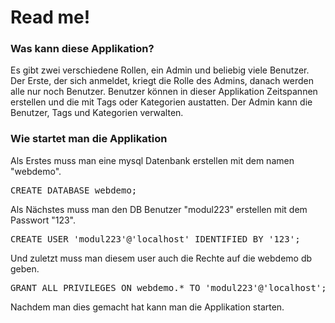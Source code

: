 # Read me!

### Was kann diese Applikation?
Es gibt zwei verschiedene Rollen, ein Admin und beliebig viele Benutzer.
Der Erste, der sich anmeldet, kriegt die Rolle des Admins, danach werden alle nur noch Benutzer.
Benutzer können in dieser Applikation Zeitspannen erstellen und die mit Tags oder Kategorien austatten.
Der Admin kann die Benutzer, Tags und Kategorien verwalten.

### Wie startet man die Applikation

Als Erstes muss man eine mysql Datenbank erstellen mit dem namen "webdemo".

<pre>CREATE DATABASE webdemo;</pre>

Als Nächstes muss man den DB Benutzer "modul223" erstellen mit dem Passwort "123".

<pre>CREATE USER 'modul223'@'localhost' IDENTIFIED BY '123'; </pre>

Und zuletzt muss man diesem user auch die Rechte auf die webdemo db geben.

<pre>
GRANT ALL PRIVILEGES ON webdemo.* TO 'modul223'@'localhost';
</pre>

Nachdem man dies gemacht hat kann man die Applikation starten.
